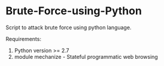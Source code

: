 Brute-Force-using-Python
========================

Script to attack brute force using python language.

Requirements:
1. Python version >= 2.7
2. module mechanize - Stateful programmatic web browsing
